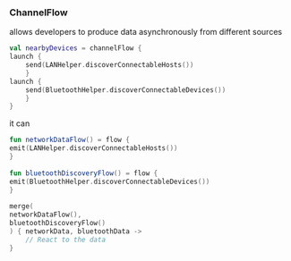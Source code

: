 ### ChannelFlow
allows developers to produce data asynchronously from different sources
```Kotlin
val nearbyDevices = channelFlow {  
launch {  
	send(LANHelper.discoverConnectableHosts())  
	}  
launch {  
	send(BluetoothHelper.discoverConnectableDevices())  
	}  
}
```

it can 
```Kotlin
fun networkDataFlow() = flow {  
emit(LANHelper.discoverConnectableHosts())  
}  
  
fun bluetoothDiscoveryFlow() = flow {  
emit(BluetoothHelper.discoverConnectableDevices())  
}  
  
merge(  
networkDataFlow(),  
bluetoothDiscoveryFlow()
) { networkData, bluetoothData ->  
	// React to the data  
}
```